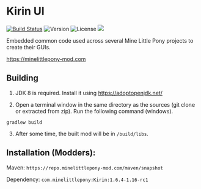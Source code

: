 # Kirin UI

 
[![Build Status](https://github.com/MineLittlePony/Kirin/actions/workflows/gradle-build.yml/badge.svg)](https://github.com/MineLittlePony/Kirin/actions/workflows/gradle-build.yml)
![Version](https://img.shields.io/github/v/release/MineLittlePony/Kirin)
![License](https://img.shields.io/github/license/MineLittlePony/Kirin)
![](https://img.shields.io/badge/api-fabric-orange.svg)


Embedded common code used across several Mine Little Pony projects to create their GUIs.

https://minelittlepony-mod.com

## Building

1. JDK 8 is required. Install it using https://adoptopenjdk.net/

2. Open a terminal window in the same directory as the sources (git clone or extracted from zip). Run the following command (windows).

```
gradlew build
```

3. After some time, the built mod will be in `/build/libs`.

## Installation (Modders):

Maven: `https://repo.minelittlepony-mod.com/maven/snapshot`

Dependency: `com.minelittlepony:Kirin:1.6.4-1.16-rc1`
